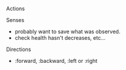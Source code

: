 Actions

Senses
 - probably want to save what was observed.
 - check health hasn't decreases, etc...

Directions
 - :forward, :backward, :left or :right
